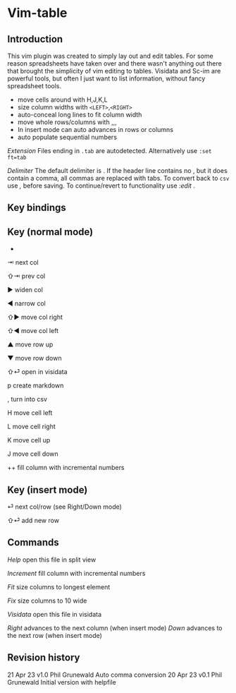 # Vim-table

## Introduction

This vim plugin was created to simply lay out and edit tables. 
For some reason spreadsheets have taken over and there wasn't 
anything out there that brought the simplicity of vim editing
to tables. Visidata and Sc-im are powerful tools, but often I
just want to list information, without fancy spreadsheet tools.

- move cells around with H,J,K,L
- size column widths with `<LEFT>`,`<RIGHT>`
- auto-conceal long lines to fit column width
- move whole rows/columns with <UP>,<DOWN>,<S-LEFT>,<S-RIGHT>
- In insert mode <ENTER> can auto advances in rows or columns
- auto populate sequential numbers

*Extension* Files ending in `.tab` are autodetected. Alternatively use `:set ft=tab` 

*Delimiter* The default delimiter is <TAB>. If the header line contains no <TAB>, but it does contain a comma, all commas are replaced with tabs. To convert back to `csv` use *<leader>,* before saving. To continue/revert to <TAB> functionality use *:edit* .


## Key bindings

Key (normal mode)
-------------
-

  <TAB>      ⇥   next col

  <S-TAB>   ⇧⇥   prev col

  <RIGHT>    ▶   widen col

  <LEFT>     ◄   narrow col

  <S-RIGHT> ⇧▶   move col right

  <S-LEFT>  ⇧◄   move col left

  <UP>       ▲   move row up

  <DOWN>     ▼   move row down

  <S-ENTER> ⇧⏎   open in visidata

  <leader>p      create markdown

  <leader>,      turn into csv

  H              move cell left

  L              move cell right

  K              move cell up

  J              move cell down

  ++             fill column with incremental numbers

Key (insert mode)
-------------

  <ENTER>    ⏎   next col/row (see Right/Down mode)

  <S-ENTER> ⇧⏎   add new row



## Commands

*Help*         open this file in split view

*Increment*    fill column with incremental numbers

*Fit*          size columns to longest element

*Fix*          size columns to 10 wide

*Visidata*     open this file in visidata

*Right*        <ENTER> advances to the next column 
             (when insert mode)
*Down*         <ENTER> advances to the next row
             (when insert mode)

## Revision history

21 Apr 23   v1.0   Phil Grunewald      Auto comma conversion
20 Apr 23   v0.1   Phil Grunewald      Initial version with helpfile
